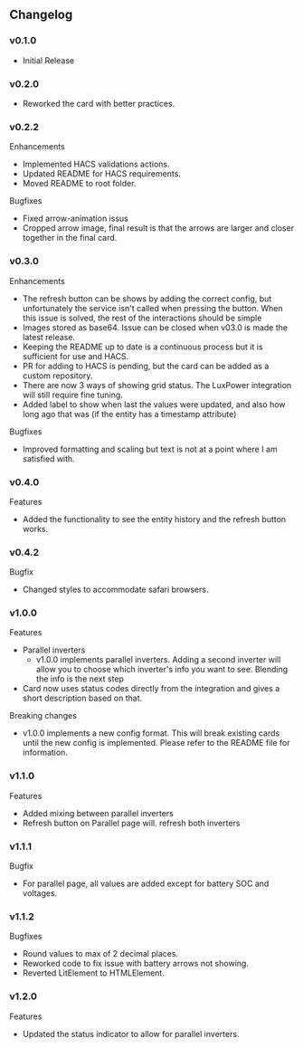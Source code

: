 ## Changelog

### v0.1.0

- Initial Release

### v0.2.0

- Reworked the card with better practices.

### v0.2.2

Enhancements

- Implemented HACS validations actions.
- Updated README for HACS requirements.
- Moved README to root folder.

Bugfixes

- Fixed arrow-animation issus
- Cropped arrow image, final result is that the arrows are larger and closer together in the final card.

### v0.3.0

Enhancements

- The refresh button can be shows by adding the correct config, but unfortunately the service isn't called when pressing the button. When this issue is solved, the rest of the interactions should be simple
- Images stored as base64. Issue can be closed when v03.0 is made the latest release.
- Keeping the README up to date is a continuous process but it is sufficient for use and HACS.
- PR for adding to HACS is pending, but the card can be added as a custom repository.
- There are now 3 ways of showing grid status. The LuxPower integration will still require fine tuning.
- Added label to show when last the values were updated, and also how long ago that was (if the entity has a timestamp attribute)

Bugfixes

- Improved formatting and scaling but text is not at a point where I am satisfied with.

### v0.4.0

Features

- Added the functionality to see the entity history and the refresh button works.

### v0.4.2

Bugfix

- Changed styles to accommodate safari browsers.

### v1.0.0

Features

- Parallel inverters
  - v1.0.0 implements parallel inverters. Adding a second inverter will allow you to choose which inverter's info you want to see. Blending the info is the next step
- Card now uses status codes directly from the integration and gives a short description based on that.

Breaking changes

- v1.0.0 implements a new config format. This will break existing cards until the new config is implemented. Please refer to the README file for information.

### v1.1.0

Features

- Added mixing between parallel inverters
- Refresh button on Parallel page will. refresh both inverters

### v1.1.1

Bugfix

- For parallel page, all values are added except for battery SOC and voltages.

### v1.1.2

Bugfixes

- Round values to max of 2 decimal places.
- Reworked code to fix issue with battery arrows not showing.
- Reverted LitElement to HTMLElement.

### v1.2.0

Features

- Updated the status indicator to allow for parallel inverters.
